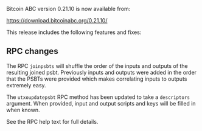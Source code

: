 Bitcoin ABC version 0.21.10 is now available from:

  <https://download.bitcoinabc.org/0.21.10/>

This release includes the following features and fixes:

RPC changes
-----------
The RPC `joinpsbts` will shuffle the order of the inputs and outputs of the resulting joined psbt.
Previously inputs and outputs were added in the order that the PSBTs were provided which makes correlating inputs to outputs extremely easy.

The `utxoupdatepsbt` RPC method has been updated to take a `descriptors`
argument. When provided, input and output scripts and keys will be filled in
when known.

See the RPC help text for full details.
